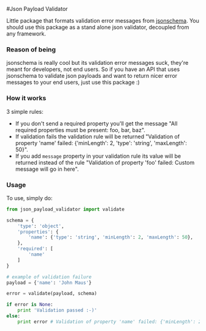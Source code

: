 #Json Payload Validator

Little package that formats validation error messages from [jsonschema](https://pypi.python.org/pypi/jsonschema).
You should use this package as a stand alone json validator, decoupled from any framework.

### Reason of being

jsonschema is really cool but its validation error messages suck, they're meant for developers, not end users.
So if you have an API that uses jsonschema to validate json payloads and want to return nicer error messages to your
end users, just use this package :)

### How it works

3 simple rules:

* If you don't send a required property you'll get the message "All required properties must be present: foo, bar, baz".
* If validation fails the validation rule will be returned "Validation of property 'name' failed: {'minLength': 2, 'type': 'string', 'maxLength': 50}".
* If you add `message` property in your validation rule its value will be returned instead of the rule "Validation of property 'foo' failed: Custom message will go in here".

### Usage

To use, simply do:

```python
from json_payload_validator import validate

schema = {
    'type': 'object',
    'properties': {
        'name': {'type': 'string', 'minLength': 2, 'maxLength': 50},
    },
    'required': [
        'name'
    ]
}

# example of validation failure
payload = {'name': 'John Maus'}

error = validate(payload, schema)

if error is None:
    print 'Validation passed :-)'
else:
    print error # Validation of property 'name' failed: {'minLength': 2, 'type': 'string', 'maxLength': 50}
```
